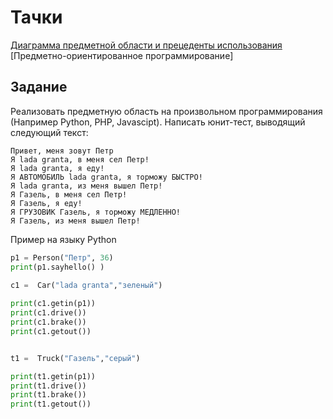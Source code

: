 # Тачки

[Диаграмма предметной области и прецеденты использования](cars.html)
[Предметно-ориентированное программирование]

## Задание

Реализовать предметную область на произвольном программирования (Например Python, PHP, Javascipt).
Написать юнит-тест, выводящий следующий текст:

```
Привет, меня зовут Петр
Я lada granta, в меня сел Петр!
Я lada granta, я еду!
Я АВТОМОБИЛЬ lada granta, я торможу БЫСТРО!
Я lada granta, из меня вышел Петр!
Я Газель, в меня сел Петр!
Я Газель, я еду!
Я ГРУЗОВИК Газель, я торможу МЕДЛЕННО!
Я Газель, из меня вышел Петр!
```

Пример на языку Python

```python
p1 = Person("Петр", 36)
print(p1.sayhello() )
    
c1 =  Car("lada granta","зеленый")

print(c1.getin(p1))
print(c1.drive())
print(c1.brake())
print(c1.getout())


t1 =  Truck("Газель","серый")

print(t1.getin(p1))
print(t1.drive())
print(t1.brake())
print(t1.getout())
```

